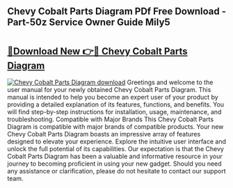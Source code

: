 ## Chevy Cobalt Parts Diagram PDf Free Download - Part-50z Service Owner Guide MiIy5

# <h2><a href="http://dfkuss0.blite.top/?on=Chevy+Cobalt+Parts+Diagram">🔗Download New 👉🔴 Chevy Cobalt Parts Diagram</a></h2>

[![Chevy Cobalt Parts Diagram download](https://i.imgur.com/lujVjoI.png)](http://dfkuss0.blite.top/?on=Chevy+Cobalt+Parts+Diagram)
Greetings and welcome to the user manual for your newly obtained Chevy Cobalt Parts Diagram. This manual is intended to help you become an expert user of your product by providing a detailed explanation of its features, functions, and benefits. You will find step-by-step instructions for installation, usage, maintenance, and troubleshooting. Compatible with Major Brands This Chevy Cobalt Parts Diagram is compatible with major brands of compatible products. Your new Chevy Cobalt Parts Diagram boasts an impressive array of features designed to elevate your experience. Explore the intuitive user interface and unlock the full potential of its capabilities. Our expectation is that the Chevy Cobalt Parts Diagram has been a valuable and informative resource in your journey to becoming proficient in using your new gadget. Should you need any assistance or clarification, please do not hesitate to contact our support team.
